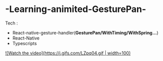# -Learning-animited-GesturePan-

Tech :
  - React-native-gesture-handler(**GesturePan/WithTiming/WithSpring...**)
  - React-Native
  - Typescripts

[![Watch the video](https://j.gifs.com/LZpq04.gif | width=100)](https://youtu.be/YGmz6ExiSPM)
